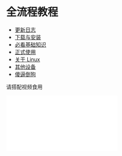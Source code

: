 # 全流程教程

- [更新日志](changelog.md)
- [下载与安装](download.md)
- [必看基础知识](base_knowledge.md)
- [正式使用](launch.md)
- [关于 Linux](linux.md)
- [其他设备](other_equimpment.md)
- [傻逼倒狗](sbdaogou.md)

请搭配视频食用

<iframe src="//player.bilibili.com/player.html?isOutside=true&aid=114717418852414&bvid=BV1LFKKzuEEV&cid=30609444015&p=1" scrolling="no" border="0" frameborder="no" framespacing="0" allowfullscreen="true"></iframe>
